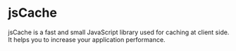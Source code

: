 # jsCache
jsCache is a fast and small JavaScript library used for caching at client side. It helps you to increase your application performance.
